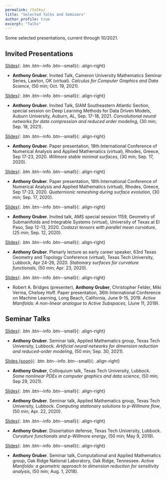 ```yaml
---
permalink: /talks/
title: "Selected Talks and Seminars"
author_profile: true
excerpt: "Talks"
---
```


Some selected presentations, current through 10/2021.

## Invited Presentations
[Slides](/files/slides/Cameron.pdf){: .btn .btn--info .btn--small}{: .align-right}
-  **Anthony Gruber**.  Invited Talk, Cameron University Mathematics Seminar Series, Lawton, OK (virtual).  *Calculus for Computer Graphics and Data Science*, (50 min; Oct. 19, 2021).

[Slides](/files/slides/Siam_SEAS.pdf){: .btn .btn--info .btn--small}{: .align-right}
-  **Anthony Gruber**.  Invited Talk, SIAM Southeastern Atlantic Section, special session on Deep Learning Methods for Data Driven Models, Auburn University, Auburn, AL, Sep. 17-18, 2021.  *Convolutional neural networks for data compression and reduced order modeling*, (30 min; Sep. 18, 2021).

[Slides](/files/slides/WSMS_slides.pdf){: .btn .btn--info .btn--small}{: .align-right}
-  **Anthony Gruber**.  Paper presentation, 18th International Conference of Numerical Analysis and Applied Mathematics (virtual), Rhodes, Greece, Sep 17-23, 2020. *Willmore stable minimal surfaces*, (30 min; Sep. 17, 2020).

[Slides](/files/slides/QRDSE_slides.pdf){: .btn .btn--info .btn--small}{: .align-right}
- **Anthony Gruber**.  Paper presentation, 18th International Conference of Numerical Analysis and Applied Mathematics (virtual), Rhodes, Greece, Sep 17-23, 2020.  *Quaternionic remeshing during surface evolution*, (30 min; Sep. 17, 2020).

[Slides](/files/slides/ElPaso2020.pdf){: .btn .btn--info .btn--small}{: .align-right}
- **Anthony Gruber**.  Invited talk, AMS special session 1159, Geometry of Submanifolds and Integrable Systems (virtual), University of Texas at El Paso, Sep 12-13, 2020. *Codazzi tensors with parallel mean curvature*, (25 min; Sep. 12, 2020).

[Slides](/files/slides/colloquium_2020.pdf){: .btn .btn--info .btn--small}{: .align-right}
- **Anthony Gruber**.  Plenarly lecture as early career speaker, 63rd Texas Geometry and Topology Conference (virtual), Texas Tech University, Lubbock, Apr 24-26, 2020.  *Stationary surfaces for curvature functionals*, (50 min; Apr. 23, 2020).

[Slides](/files/slides/ICML_presentation.pdf){: .btn .btn--info .btn--small}{: .align-right}
- Robert A. Bridges (presenter), **Anthony Gruber**, Christopher Felder, Miki Verma, Chelsey Hoff.  Paper presentation, 36th International Conference on Machine Learning, Long Beach, California, June 9-15, 2019.  *Active Manifolds: A non-linear analogue to Active Subspaces*, (June 11, 2019).

<!-- - Eugenio Aulisa, **Anthony Gruber**, Magdalena Toda (presenter), Hung Tran.  Plenary lecture, XXIst International Conference on Geometry, Integrability, and Quantization, Bulgarian Academy of Science, Institute of Biophysics, June 3-9, 2019. *p-Willmore Energies*, (50 min; June 9, 2019.)  Slides [available here](/files/slides/magda_presentation.pdf). -->


## Seminar Talks
[Slides](/files/slides/AppMath_Seminar_Fall_2021.pdf){: .btn .btn--info .btn--small}{: .align-right}
- **Anthony Gruber**.  Seminar talk, Applied Mathematics group, Texas Tech University, Lubbock.  *Artificial neural networks for dimension reduction and reduced-order modeling*, (50 min; Sep. 30, 2021).

[Slides (soon)](/files/slides/notreadyyet){: .btn .btn--info .btn--small}{: .align-right}
- **Anthony Gruber**, Colloquium talk, Texas Tech University, Lubbock. *Some nonlinear PDEs in computer graphics and data science*, (50 min; Sep 29, 2021).

[Slides](/files/slides/appmath_pres.pdf){: .btn .btn--info .btn--small}{: .align-right}
- **Anthony Gruber**.  Seminar talk, Applied Mathematics group, Texas Tech University, Lubbock.  *Computing stationary solutions to p-Willmore flow*, (50 min; Apr. 22, 2020).

[Slides](/files/slides/DD_slides.pdf){: .btn .btn--info .btn--small}{: .align-right}
- **Anthony Gruber**.  Dissertation defense, Texas Tech University, Lubbock.  *Curvature functionals and p-Willmore energy*, (50 min; May 9, 2019).

[Slides](/files/slides/am_seminar.pdf){: .btn .btn--info .btn--small}{: .align-right}
- **Anthony Gruber**.  Seminar talk, Computational and Applied Mathematics group, Oak Ridge National Laboratory, Oak Ridge, Tennessee.  *Active Manifolds: a geometric approach to dimension reduction for sensitivity analysis*, (50 min; Aug. 1, 2018).

    <!--  <li> <b>Anthony Gruber</b>.
        Seminar talk, <i>A conformally-adjusted Willmore flow of closed surfaces</i>, Applied Mathematics group, Texas Tech University, Lubbock. (50 min; May 8, 2019.)  Slides available <a href="../files/slides/applied_math_seminar.pdf" >here</a>. </li> <br>
      <li> <b>Anthony Gruber</b>.
        Seminar talk, <i>Curvature functionals and varational problems</i>, Analysis group, Texas Tech University, Lubbock. (50 min; April 29, 2019.)  Slides available <a href="../files/slides/analysis_seminar.pdf" >here</a>. </li> <br> -->
